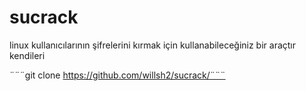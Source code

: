# sucrack

linux kullanıcılarının şifrelerini kırmak için kullanabileceğiniz bir araçtır kendileri

¨¨¨git clone https://github.com/willsh2/sucrack/¨¨¨

